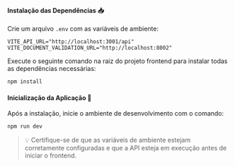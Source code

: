 #### **Instalação das Dependências** 📥

Crie um arquivo `.env` com as variáveis de ambiente:

```env
VITE_API_URL="http://localhost:3001/api"
VITE_DOCUMENT_VALIDATION_URL="http://localhost:8002"
```

Execute o seguinte comando na raiz do projeto frontend para instalar todas as dependências necessárias:

```bash
npm install
```

#### **Inicialização da Aplicação** 🚀

Após a instalação, inicie o ambiente de desenvolvimento com o comando:

```bash
npm run dev
```

> 💡 Certifique-se de que as variáveis de ambiente estejam corretamente configuradas e que a API esteja em execução antes de iniciar o frontend.
